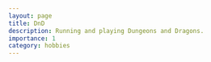 ```yaml
---
layout: page
title: DnD
description: Running and playing Dungeons and Dragons.
importance: 1
category: hobbies
---
```


